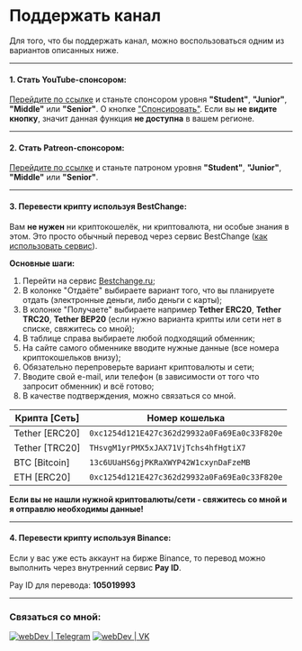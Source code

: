 # Поддержать канал

Для того, что бы поддержать канал, можно воспользоваться одним из вариантов описанных ниже.

---

#### 1. Стать YouTube-спонсором:
[Перейдите по ссылке][sponsor] и станьте спонсором уровня **"Student"**, **"Junior"**, **"Middle"** или **"Senior"**.
О кнопке ["Спонсировать"][button]. Если вы **не видите кнопку**, значит данная функция **не доступна** в вашем регионе.

---

#### 2. Стать Patreon-спонсором:
[Перейдите по ссылке][patreon] и станьте патроном уровня **"Student"**, **"Junior"**, **"Middle"** или **"Senior"**.

---

#### 3. Перевести крипту используя BestChange:
Вам **не нужен** ни криптокошелёк, ни криптовалюта, ни особые знания в этом.
Это просто обычный перевод через сервис BestChange ([как использовать сервис](https://youtu.be/hgx0IScTiQM)).

**Основные шаги:**
1. Перейти на сервис [Bestchange.ru](https://www.bestchange.ru);
2. В колонке "Отдаёте" выбираете вариант того, что вы планируете отдать (электронные деньги, либо деньги с карты);
3. В колонке "Получаете" выбираете например **Tether ERC20**, **Tether TRC20**, **Tether BEP20** (если нужно варианта крипты или сети нет в списке, свяжитесь со мной);
4. В таблице справа выбираете любой подходящий обменник;
5. На сайте самого обменнике вводите нужные данные (все номера криптокошельков внизу);
6. Обязательно перепроверьте вариант криптовалюты и сети;
7. Вводите свой e-mail, или телефон (в зависимости от того что запросит обменник) и всё готово;
8. В качестве подтверждения, можно связаться со мной.

|Крипта [Сеть]|Номер кошелька|
|--------|-----------|
|Tether [ERC20]|`0xc1254d121E427c362d29932a0Fa69Ea0c33F820e`|
|Tether [TRC20]|`THsvgM1yrPMX5xJAX71VjTchs4hfHgtiX7`|
|BTC [Bitcoin]|`13c6UUaHS6gjPKRaXWYP42W1cxynDaFzeMВ`|
|ETH [ERC20]|`0xc1254d121E427c362d29932a0Fa69Ea0c33F820e`|

**Если вы не нашли нужной криптовалюты/сети - свяжитесь со мной и я отправлю необходимы данные!**

---

#### 4. Перевести крипту используя Binance:
Если у вас уже есть аккаунт на бирже Binance, то перевод можно выполнить через внутренний сервис **Pay ID**.

Pay ID для перевода: **105019993**

---

### Связаться со мной:
[<img alt="webDev | Telegram" src="https://img.shields.io/badge/telegram-229ED9.svg?&style=for-the-badge&logo=Telegram&logoColor=white" />][telegram]
[<img alt="webDev | VK" src="https://img.shields.io/badge/vk-4680C2.svg?&style=for-the-badge&logo=Twitter&logoColor=white" />][vk]

[vk]: https://vk.com/YauhenKavalchuk
[sponsor]: https://www.youtube.com/channel/UCE9ODjNIkOHrnSdkYWLfYhg/join
[patreon]: https://www.patreon.com/YauhenKavalchuk
[telegram]: http://t.me/yauhenkavalchuk
[button]: https://github.com/YauhenKavalchuk/youtube/blob/main/instruction.md
